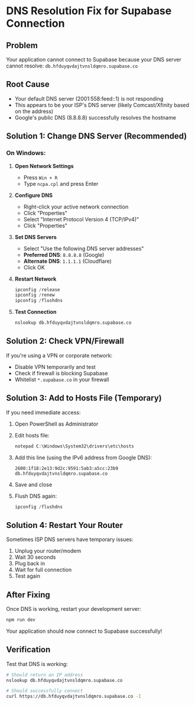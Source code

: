 # DNS Resolution Fix for Supabase Connection

## Problem

Your application cannot connect to Supabase because your DNS server cannot resolve:
`db.hfduyqvdajtvnsldqmro.supabase.co`

## Root Cause

- Your default DNS server (2001:558:feed::1) is not responding
- This appears to be your ISP's DNS server (likely Comcast/Xfinity based on the address)
- Google's public DNS (8.8.8.8) successfully resolves the hostname

## Solution 1: Change DNS Server (Recommended)

### On Windows:

1. **Open Network Settings**
   - Press `Win + R`
   - Type `ncpa.cpl` and press Enter

2. **Configure DNS**
   - Right-click your active network connection
   - Click "Properties"
   - Select "Internet Protocol Version 4 (TCP/IPv4)"
   - Click "Properties"

3. **Set DNS Servers**
   - Select "Use the following DNS server addresses"
   - **Preferred DNS**: `8.8.8.8` (Google)
   - **Alternate DNS**: `1.1.1.1` (Cloudflare)
   - Click OK

4. **Restart Network**

   ```powershell
   ipconfig /release
   ipconfig /renew
   ipconfig /flushdns
   ```

5. **Test Connection**
   ```bash
   nslookup db.hfduyqvdajtvnsldqmro.supabase.co
   ```

## Solution 2: Check VPN/Firewall

If you're using a VPN or corporate network:

- Disable VPN temporarily and test
- Check if firewall is blocking Supabase
- Whitelist `*.supabase.co` in your firewall

## Solution 3: Add to Hosts File (Temporary)

If you need immediate access:

1. Open PowerShell as Administrator
2. Edit hosts file:

   ```powershell
   notepad C:\Windows\System32\drivers\etc\hosts
   ```

3. Add this line (using the IPv6 address from Google DNS):

   ```
   2600:1f18:2e13:9d2c:9591:5ab3:a5cc:23b9 db.hfduyqvdajtvnsldqmro.supabase.co
   ```

4. Save and close
5. Flush DNS again:
   ```powershell
   ipconfig /flushdns
   ```

## Solution 4: Restart Your Router

Sometimes ISP DNS servers have temporary issues:

1. Unplug your router/modem
2. Wait 30 seconds
3. Plug back in
4. Wait for full connection
5. Test again

## After Fixing

Once DNS is working, restart your development server:

```bash
npm run dev
```

Your application should now connect to Supabase successfully!

## Verification

Test that DNS is working:

```bash
# Should return an IP address
nslookup db.hfduyqvdajtvnsldqmro.supabase.co

# Should successfully connect
curl https://db.hfduyqvdajtvnsldqmro.supabase.co -I
```

